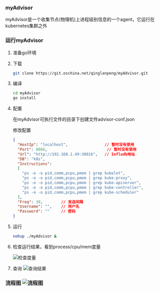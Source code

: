 ### myAdvisor

myAdvisor是一个收集节点(物理机)上进程级别信息的一个agent，它运行在kubernetes集群之外

 ### 运行myAdvisor

1. 准备go环境

2. 下载

   ```sh
   git clone https://git.oschina.net/qinglanpeng/myAdvisor.git
   ```

3. 编译

   ```sh
   cd myAdvisor
   go install
   ```

4. 配置

   在myAdvisor可执行文件的目录下创建文件advisor-conf.json

   修改配置

   ```json
   {
     "HostIp": "localhost",                // 暂时没有使用
     "Port": 8086,							// 暂时没有使用
     "Url": "http://192.168.1.49:30016",   // Infludb地址
     "DB": "k8s",
     "Instructions":
     [
       "ps -e -o pid,comm,pcpu,pmem | grep kubelet",
       "ps -e -o pid,comm,pcpu,pmem | grep kube-proxy",
       "ps -e -o pid,comm,pcpu,pmem | grep kube-apiserver",
       "ps -e -o pid,comm,pcpu,pmem | grep kube-controller",
       "ps -e -o pid,comm,pcpu,pmem | grep kube-scheduler"
     ],
     "Freq": 30,        // 发送间隔
     "Username": "",    // 用户名
     "Password": ""     // 密码
   }
   ```

5. 运行

   ```sh
   nohup ./myAdvisor & 
   ```

6. 检查运行结果，看到process/cpu/mem度量

    ![检查度量](https://github.com/pengqinglan/note/blob/master/img/myAdvisor-1.png)


7. 查询 ![查询结果](https://github.com/pengqinglan/note/blob/master/img/myAdvisor-2.png)

### 流程图 ![流程图](https://github.com/pengqinglan/note/blob/master/img/myAdvisor-3.png)
